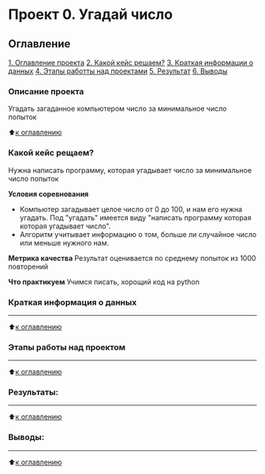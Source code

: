 # Проект 0. Угадай число

## Оглавление
[1. Оглавление проекта](https://github.com/Mbarhatov/sf_data_science/tree/main/project_0/README.md#Описание-продукта)
[2. Какой кейс решаем?](https://github.com/Mbarhatov/sf_data_science/tree/main/project_0/README.md#Какой-кейс-решаем)
[3. Краткая информации о данных](https://github.com/Mbarhatov/sf_data_science/tree/main/project_0/README.md#Краткая-информации-о-данных)
[4. Этапы работты над проектами](https://github.com/Mbarhatov/sf_data_science/tree/main/project_0/README.md#Этапы-работты-над-проектами)
[5. Результат](https://github.com/Mbarhatov/sf_data_science/tree/main/project_0/README.md#Результат)
[6. Выводы](https://github.com/Mbarhatov/sf_data_science/tree/main/project_0/README.md#Выводы)

### Описание проекта
Угадать загаданное компьютером число за минимальное число попыток 

:arrow_up:[к оглавлению](https://github.com/Mbarhatov/sf_data_science/tree/main/project_0/README.md#Оглавление)


### Какой кейс рещаем?
Нужна написать программу, которая угадывает число за минимальное число попыток

**Условия соревнования**
- Компьютер загадывает целое число от 0 до 100, и нам его нужна угадать. Под "угадать" имеется виду "написать программу которая которая угадывает число".
- Алгоритм учитывает информацию о том, больше ли случайное число или меньше нужного нам.

**Метрика качества**
Результат оценивается по среднему попыток из 1000 повторений

**Что практикуем**
Учимся писать, хорощий код на python


### Краткая информация о данных
****

:arrow_up:[к оглавлению](https://github.com/Mbarhatov/sf_data_science/tree/main/project_0/README.md#Оглавление)


### Этапы работы над проектом 
****

:arrow_up:[к оглавлению](https://github.com/Mbarhatov/sf_data_science/tree/main/project_0/README.md#Оглавление)


### Результаты: 
****

:arrow_up:[к оглавлению](https://github.com/Mbarhatov/sf_data_science/tree/main/project_0/README.md#Оглавление)


### Выводы: 
****

:arrow_up:[к оглавлению](https://github.com/Mbarhatov/sf_data_science/tree/main/project_0/README.md#Оглавление)
